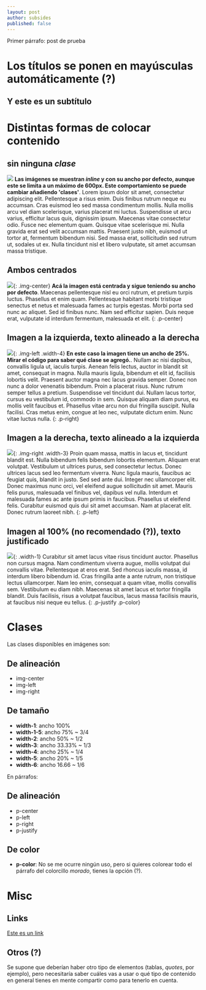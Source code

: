 ```yaml
---
layout: post
author: subsides
published: false
---
```

Primer párrafo: post de prueba

# Los títulos se ponen en mayúsculas automáticamente (?)
## Y este es un subtítulo

# Distintas formas de colocar contenido

## sin ninguna *clase*
![](/assets/img/conejito.jpg)
**Las imágenes se muestran _inline_ y con su ancho por defecto, aunque este se limita a un máximo de 600px. Este comportamiento se puede cambiar añadiendo 'clases'**. Lorem ipsum dolor sit amet, consectetur adipiscing elit. Pellentesque a risus enim. Duis finibus rutrum neque eu accumsan. Cras euismod leo sed massa condimentum mollis. Nulla mollis arcu vel diam scelerisque, varius placerat mi luctus. Suspendisse ut arcu varius, efficitur lacus quis, dignissim ipsum. Maecenas vitae consectetur odio. Fusce nec elementum quam. Quisque vitae scelerisque mi. Nulla gravida erat sed velit accumsan mattis. Praesent justo nibh, euismod ut tortor at, fermentum bibendum nisi. Sed massa erat, sollicitudin sed rutrum ut, sodales ut ex. Nulla tincidunt nisl et libero vulputate, sit amet accumsan massa tristique.


## Ambos centrados
![](/assets/img/conejito.jpg){: .img-center}
**Acá la imagen está centrada y sigue teniendo su ancho por defecto**. Maecenas pellentesque nisl eu orci rutrum, et pretium turpis luctus. Phasellus et enim quam. Pellentesque habitant morbi tristique senectus et netus et malesuada fames ac turpis egestas. Morbi porta sed nunc ac aliquet. Sed id finibus nunc. Nam sed efficitur sapien. Duis neque erat, vulputate id interdum fermentum, malesuada et elit.
{: .p-center}

## Imagen a la izquierda, texto alineado a la derecha
![](/assets/img/conejito.jpg){: .img-left .width-4}
**En este caso la imagen tiene un ancho de 25%. Mirar el código para saber qué clase se agregó.**. Nullam ac nisi dapibus, convallis ligula ut, iaculis turpis. Aenean felis lectus, auctor in blandit sit amet, consequat in magna. Nulla mauris ligula, bibendum et elit id, facilisis lobortis velit. Praesent auctor magna nec lacus gravida semper. Donec non nunc a dolor venenatis bibendum. Proin a placerat risus. Nunc rutrum semper tellus a pretium. Suspendisse vel tincidunt dui. Nullam lacus tortor, cursus eu vestibulum id, commodo in sem. Quisque aliquam diam purus, eu mollis velit faucibus et. Phasellus vitae arcu non dui fringilla suscipit. Nulla facilisi. Cras metus enim, congue at leo nec, vulputate dictum enim. Nunc vitae luctus nulla.
{: .p-right}


## Imagen a la derecha, texto alineado a la izquierda
![](/assets/img/conejito.jpg){: .img-right .width-3}
Proin quam massa, mattis in lacus et, tincidunt blandit est. Nulla bibendum felis bibendum lobortis elementum. Aliquam erat volutpat. Vestibulum ut ultrices purus, sed consectetur lectus. Donec ultrices lacus sed leo fermentum viverra. Nunc ligula mauris, faucibus ac feugiat quis, blandit in justo. Sed sed ante dui. Integer nec ullamcorper elit. Donec maximus nunc orci, vel eleifend augue sollicitudin sit amet. Mauris felis purus, malesuada vel finibus vel, dapibus vel nulla. Interdum et malesuada fames ac ante ipsum primis in faucibus. Phasellus ut eleifend felis. Curabitur euismod quis dui sit amet accumsan. Nam at placerat elit. Donec rutrum laoreet nibh.
{: .p-left}


## Imagen al 100% (no recomendado (?)), texto justificado
![](/assets/img/conejito.jpg){: .width-1}
Curabitur sit amet lacus vitae risus tincidunt auctor. Phasellus non cursus magna. Nam condimentum viverra augue, mollis volutpat dui convallis vitae. Pellentesque at eros erat. Sed rhoncus iaculis massa, id interdum libero bibendum id. Cras fringilla ante a ante rutrum, non tristique lectus ullamcorper. Nam leo enim, consequat a quam vitae, mollis convallis sem. Vestibulum eu diam nibh. Maecenas sit amet lacus et tortor fringilla blandit. Duis facilisis, risus a volutpat faucibus, lacus massa facilisis mauris, at faucibus nisi neque eu tellus.
{: .p-justify .p-color}

# Clases

Las clases disponibles en imágenes son:

## De alineación

* img-center
* img-left
* img-right

## De tamaño

* **width-1**: ancho 100%
* **width-1-5**: ancho 75% ~ 3/4
* **width-2**: ancho 50% ~ 1/2
* **width-3**: ancho 33.33% ~ 1/3
* **width-4**: ancho 25% ~ 1/4
* **width-5**: ancho 20% ~ 1/5
* **width-6**: ancho 16.66 ~ 1/6 

En párrafos:

## De alineación

* p-center
* p-left
* p-right
* p-justify

## De color

* **p-color**: No se me ocurre ningún uso, pero si quieres colorear todo el párrafo del colorcillo _morado_, tienes la opción (?).

# Misc

## Links

[Este es un link](http://dnataly.com)

## Otros (?)

Se supone que deberían haber otro tipo de elementos (tablas, *quotes*, por ejemplo), pero necesitaría saber cuáles vas a usar o qué tipo de contenido en general tienes en mente compartir como para tenerlo en cuenta.